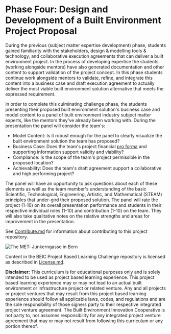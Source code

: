 # Phase Four: Design and Development of a Built Environment Project Proposal

During the previous (subject matter expertise development) phase, students gained familiarity with the stakeholders, design & modelling tools & technology, and collaborative execution agreements that can deliver a built environment project.  In the process of developing expertise the students (working alongside mentors) have also generated documentation and other content to support validation of the project concept.  In this phase students continue work alongside mentors to validate, refine, and integrate this content into a business case and draft execution agreement to actually deliver the most viable built environment solution alternative that meets the expressed requirement.

In order to complete this culminating challenge phase, the students presenting their proposed built environment solution's business case and model content to a panel of built environment industry subject matter experts, like the mentors they've already been working with.  During the presentation the panel will consider the team's:

* Model Content: Is it robust enough for the panel to clearly visualize the built environment solution the team has proposed?  
* Business Case: Does the team's project financial [pro forma](http://plannersweb.com/2013/12/proforma-101-getting-familiar-with-a-basic-tool-of-real-estate-analysis/) and supporting information support validity and viability?
* Compliance: Is the scope of the team's project permissible in the proposed location?  
* Achievability: Does the team's draft agreement support a collaborative and high performing project?  

The panel will have an opportunity to ask questions about each of these elements as well as the team member's understanding of the basic Scientific, Technological, Engineering, Artistic, and Mathematical (STEAM) principles that under-gird their proposed solution.  The panel will rate the project (1-10) on its overall presentation performance and students in their respective individual roles (1-10) and contribution (1-10) on the team.  They will also take qualitative notes on the relative strengths and areas for improvement in the presentation.

See [Contribute.md](https://github.com/BEICBIM/BEICPBLChallenge/blob/master/Contribute.md) for information about contributing to this project repository.

![The MET: Junkerngasse in Bern](http://images.metmuseum.org/CRDImages/ma/original/DT7772.jpg)

Content in the BEIC Project Based Learning Challenge repository is licensed as described in [License.md](https://github.com/BEICBIM/BEICPBLChallenge/blob/master/License.md).

**Disclaimer:** This curriculum is for educational purposes only and is solely intended to be used as project based learning experience.  This project based learning experience may or may not lead to an actual built environment or infrastructure project or related venture.  Any and all projects or project ventures that may result from this project based learning experience should follow all applicable laws, codes, and regulations and are the sole responsibility of those signers party to their respective integrated project venture agreement.  The Built Environment Innovation Cooperative is not party to, nor assumes responsibility for any integrated project venture agreement that may or may not result from following this curriculum or any portion thereof.
